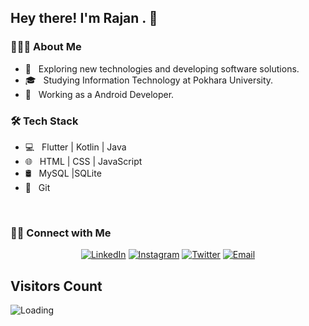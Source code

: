 <h2> Hey there! I'm Rajan . 👋</h2>


<h3> 👨🏻‍💻 About Me </h3>

- 🤔 &nbsp; Exploring new technologies and developing software solutions.
- 🎓 &nbsp; Studying Information Technology at Pokhara University.
- 💼 &nbsp; Working as a Android Developer.


<h3>🛠 Tech Stack</h3>

- 💻 &nbsp; Flutter | Kotlin | Java 
- 🌐 &nbsp; HTML | CSS | JavaScript 
- 🛢 &nbsp; MySQL |SQLite
- 🔧 &nbsp; Git 


<br/>

<h3> 🤝🏻 Connect with Me </h3>

<p align="center">
<!-- <a href="https://www.rajanpoudel.com.np/"></a> -->
<a href="https://www.linkedin.com/in/rajan-paudel-833907199//"><img alt="LinkedIn" src="https://img.shields.io/badge/LinkedIn-Rajan%20Paudel-blue?style=flat-square&logo=linkedin"></a>
<a href="https://www.instagram.com/razz_on7//"><img alt="Instagram" src="https://img.shields.io/badge/Instagram-rajan07-blue?style=flat-square&logo=instagram"></a>
<a href="https://twitter.com/Rajanpa37626762?t=LwEZcUF_EZ3oo8CeWvwyIQ&s=09"><img alt="Twitter" src="https://img.shields.io/badge/Twitter-rajan-blue?style=flat-square&logo=twitter"></a>
<a href="mailto:rajan.rp50@gmail.com"><img alt="Email" src="https://img.shields.io/badge/Email-rajan.rp50@gmail.com-blue?style=flat-square&logo=gmail"></a>
</p>


## Visitors Count

<img align="left" src = "https://profile-counter.glitch.me/rajan-poudel/count.svg" alt ="Loading">

